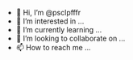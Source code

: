 - 👋 Hi, I’m @psclpfffr
- 👀 I’m interested in ...
- 🌱 I’m currently learning ...
- 💞️ I’m looking to collaborate on ...
- 📫 How to reach me ...

<!---
psclpfffr/psclpfffr is a ✨ special ✨ repository because its `README.md` (this file) appears on your GitHub profile.
You can click the Preview link to take a look at your changes.
--->
